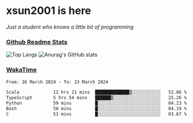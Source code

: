 # xsun2001 is here

*Just a student who knows a little bit of programming*

### [Github Readme Stats](https://github.com/anuraghazra/github-readme-stats)

![Top Langs](https://github-readme-stats.vercel.app/api/top-langs/?username=xsun2001&layout=compact&theme=radical) ![Anurag's GitHub stats](https://github-readme-stats.vercel.app/api?username=xsun2001&show_icons=true&theme=radical)

### [WakaTime](https://wakatime.com)

<!--START_SECTION:waka-->

```txt
From: 16 March 2024 - To: 23 March 2024

Scala             12 hrs 21 mins  █████████████▒░░░░░░░░░░░   52.86 %
TypeScript        5 hrs 54 mins   ██████▒░░░░░░░░░░░░░░░░░░   25.26 %
Python            59 mins         █░░░░░░░░░░░░░░░░░░░░░░░░   04.23 %
Bash              58 mins         █░░░░░░░░░░░░░░░░░░░░░░░░   04.19 %
C                 51 mins         █░░░░░░░░░░░░░░░░░░░░░░░░   03.67 %
```

<!--END_SECTION:waka-->
